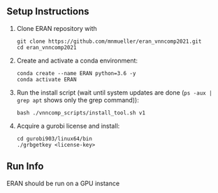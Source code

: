 ## Setup Instructions
1) Clone ERAN repository with
    ```
    git clone https://github.com/mnmueller/eran_vnncomp2021.git
    cd eran_vnncomp2021
    ```
2) Create and activate a conda environment:
   ```
   conda create --name ERAN python=3.6 -y
   conda activate ERAN
   ```
3) Run the install script (wait until system updates are done (`ps -aux | grep apt` shows only the grep command)):
   ```
   bash ./vnncomp_scripts/install_tool.sh v1
   ```
4) Acquire a gurobi license and install:
   ```
   cd gurobi903/linux64/bin
   ./grbgetkey <license-key>
   ```

## Run Info
ERAN should be run on a GPU instance